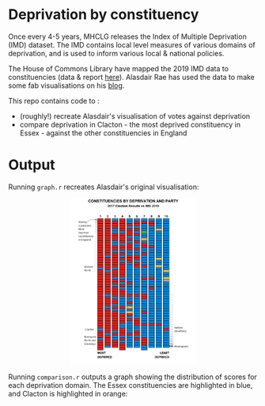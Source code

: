 # Deprivation by constituency

Once every 4-5 years, MHCLG releases the Index of Multiple Deprivation (IMD) dataset. The IMD contains local level measures of various domains of deprivation, and is used to inform various local & national policies.

The House of Commons Library have mapped the 2019 IMD data to constituencies (data & report [here](https://researchbriefings.parliament.uk/ResearchBriefing/Summary/CBP-7327)). Alasdair Rae has used the data to make some fab visualisations on his [blog](http://www.statsmapsnpix.com/2019/11/a-deprivation-by-constituency-chart.html).

This repo contains code to :

* (roughly!) recreate Alasdair's visualisation of votes against deprivation
* compare deprivation in Clacton - the most deprived constituency in Essex - against the other constituencies in England

# Output

Running `graph.r` recreates Alasdair's original visualisation:
<center>
	<img src="constituency_deprivation.png" height="50%" width="50%">
</center>

Running `comparison.r` outputs a graph showing the distribution of scores for each deprivation domain. The Essex constituencies are highlighted in blue, and Clacton is highlighted in orange: